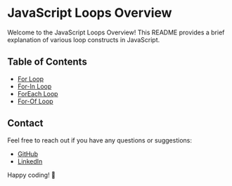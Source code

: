 # JavaScript Loops Overview

Welcome to the JavaScript Loops Overview! This README provides a brief explanation of various loop constructs in JavaScript.

## Table of Contents

- [For Loop](#for-loop)
- [For-In Loop](#for-in-loop)
- [ForEach Loop](#foreach-loop)
- [For-Of Loop](#for-of-loop)

## Contact

Feel free to reach out if you have any questions or suggestions:

- [GitHub](https://github.com/Suryaprakash-G26)
- [LinkedIn](https://www.linkedin.com/in/surya-prakash-6b2914191/)

Happy coding! 🚀
